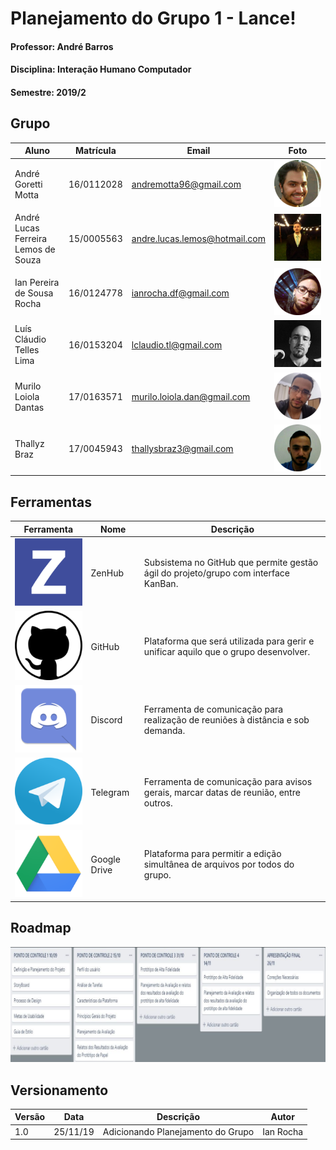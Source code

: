 # Planejamento do Grupo 1 - Lance!

#### Professor: André Barros
#### Disciplina: Interação Humano Computador
#### Semestre: 2019/2

## Grupo

| Aluno | Matrícula | Email | Foto | 
| ----- | --------- | ----- | ---- |
| André Goretti Motta | 16/0112028 | andremotta96@gmail.com | ![Andre](img/andre.png) | 
| André Lucas Ferreira Lemos de Souza | 15/0005563 | andre.lucas.lemos@hotmail.com |![AndreLucas](img/andreL.jpeg) |
| Ian Pereira de Sousa Rocha | 16/0124778 | ianrocha.df@gmail.com | ![Ian](img/ian.png) |
|  Luís Cláudio Telles Lima | 16/0153204| lclaudio.tl@gmail.com|![Luis](img/luis.jpeg)|
|Murilo Loiola Dantas|17/0163571|murilo.loiola.dan@gmail.com|![Murilo](img/murilo.png)|
|Thallyz Braz|17/0045943|thallysbraz3@gmail.com|![Thallys](img/thallys.png)|

## Ferramentas

| Ferramenta | Nome | Descrição |
|------------|------|-----------|
|![ZenHub](img/ZenHub_logo.png)|ZenHub|Subsistema no GitHub que permite gestão ágil do projeto/grupo com interface KanBan.|
|![GitHub](img/GitHub_logo.png)|GitHub|Plataforma que será utilizada para gerir e unificar aquilo que o grupo desenvolver.|
|![Discord](img/Discord_logo.png)|Discord|Ferramenta de comunicação para realização de reuniões à distância e sob demanda.|
|![Telegram](img/Telegram_logo.png)|Telegram|Ferramenta de comunicação para avisos gerais, marcar datas de reunião, entre outros.|
|![GoogleDrive](img/GoogleDrive_logo.png)|Google Drive|Plataforma para permitir a edição simultânea de arquivos por todos do grupo.|

## Roadmap

 ![Roadmap](img/roadmapI.png)

## Versionamento

|Versão|Data|Descrição|Autor|
|---|---|---|---|
|1.0|25/11/19|Adicionando Planejamento do Grupo|Ian Rocha|